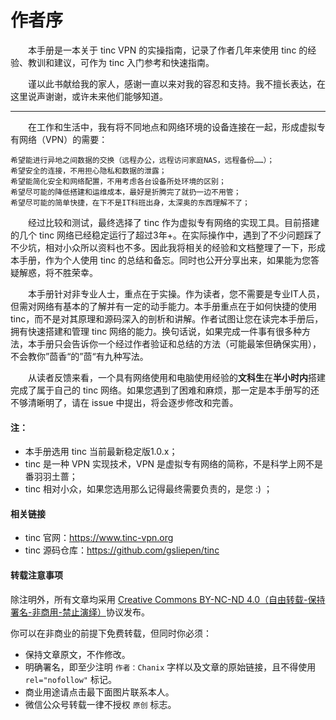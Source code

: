 # 作者序

　　本手册是一本关于 tinc VPN 的实操指南，记录了作者几年来使用 tinc 的经验、教训和建议，可作为 tinc 入门参考和快速指南。



　　谨以此书献给我的家人，感谢一直以来对我的容忍和支持。我不擅长表达，在这里说声谢谢，或许未来他们能够知道。

----

　　在工作和生活中，我有将不同地点和网络环境的设备连接在一起，形成虚拟专有网络（VPN）的需要：

	希望能进行异地之间数据的交换（远程办公，远程访问家庭NAS，远程备份……）；
	希望安全的连接，不用担心隐私和数据的泄露；
	希望能简化安全和网络配置，不用考虑各台设备所处环境的区别；
	希望尽可能的降低搭建和运维成本，最好是折腾完了就扔一边不用管；
	希望尽可能的简单快捷，在下不是IT科班出身，太深奥的东西理解不了；

　　经过比较和测试，最终选择了 tinc 作为虚拟专有网络的实现工具。目前搭建的几个 tinc 网络已经稳定运行了超过3年+。在实际操作中，遇到了不少问题踩了不少坑，相对小众所以资料也不多。因此我将相关的经验和文档整理了一下，形成本手册，作为个人使用 tinc 的总结和备忘。同时也公开分享出来，如果能为您答疑解惑，将不胜荣幸。

　　本手册针对非专业人士，重点在于实操。作为读者，您不需要是专业IT人员，但需对网络有基本的了解并有一定的动手能力。本手册重点在于如何快捷的使用 tinc，而不是对其原理和源码深入的剖析和讲解。作者试图让您在读完本手册后，拥有快速搭建和管理 tinc 网络的能力。换句话说，如果完成一件事有很多种方法，本手册只会告诉你一个经过作者验证和总结的方法（可能最笨但确保实用），不会教你”茴香“的”茴“有九种写法。

　　从读者反馈来看，一个具有网络使用和电脑使用经验的**文科生**在**半小时内**搭建完成了属于自己的 tinc 网络。如果您遇到了困难和麻烦，那一定是本手册写的还不够清晰明了，请在 issue 中提出，将会逐步修改和完善。



#### 注：

- 本手册选用 tinc 当前最新稳定版1.0.x；
- tinc 是一种 VPN 实现技术，VPN 是虚拟专有网络的简称，不是科学上网不是番羽羽土蔷；
- tinc 相对小众，如果您选用那么记得最终需要负责的，是您 :) ；

  

#### 相关链接

- tinc 官网：https://www.tinc-vpn.org
- tinc 源码仓库：https://github.com/gsliepen/tinc



#### 转载注意事项

除注明外，所有文章均采用 [Creative Commons BY-NC-ND 4.0（自由转载-保持署名-非商用-禁止演绎）](http://creativecommons.org/licenses/by-nc-nd/4.0/deed.zh)协议发布。

你可以在非商业的前提下免费转载，但同时你必须：

- 保持文章原文，不作修改。
- 明确署名，即至少注明 `作者：Chanix` 字样以及文章的原始链接，且不得使用 `rel="nofollow"` 标记。
- 商业用途请点击最下面图片联系本人。
- 微信公众号转载一律不授权 `原创` 标志。